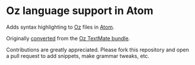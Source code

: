 # Oz language support in Atom

Adds syntax highlighting to
[Oz](http://www.mozart-oz.org/) files in [Atom](https://atom.io/).

Originally [converted](http://atom.io/docs/latest/converting-a-text-mate-bundle)
from the [Oz TextMate bundle](https://github.com/eregon/oz-tmbundle).

Contributions are greatly appreciated. Please fork this repository and open a
pull request to add snippets, make grammar tweaks, etc.
